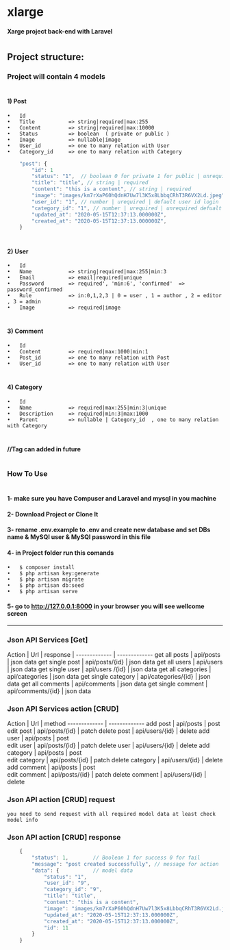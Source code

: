 #                   xlarge
####    Xarge project back-end with Laravel
#
#
## Project structure:
### Project will contain 4 models
#
#### 1)	Post
    •	Id
    •	Title           => string|required|max:255
    •	Content         => string|required|max:10000
    •	Status          => boolean  ( private or public )
    •	Image           => nullable|image
    •	User_id         => one to many relation with User
    •	Category_id     => one to many relation with Category
```javascript
    "post": {
        "id": 1 
        "status": "1",  // boolean 0 for private 1 for public | unrequired defualt = 1
        "title": "title", // string | required
        "content": "this is a content", // string | required
        "image": "images/km7rXaP60hQdnH7Uw7l3K5x8LbbqCRhT3R6VX2Ld.jpeg", // image file | unrequired defualt = null
        "user_id": "1", // number | urequired | default user id login
        "category_id": "1", // number | urequired | unrequired defualt = null
        "updated_at": "2020-05-15T12:37:13.000000Z",
        "created_at": "2020-05-15T12:37:13.000000Z",
    }
```
#
#### 2)	User
    •	Id
    •	Name            => string|required|max:255|min:3
    •	Email           => email|required|unique
    •	Password        => required', 'min:6', 'confirmed'  => password_confirmed
    •	Rule            => in:0,1,2,3 | 0 = user , 1 = author , 2 = editor , 3 = admin 
    •	Image           => required|image
#
#### 3)	Comment
    •	Id
    •	Content         => required|max:1000|min:1
    •	Post_id         => one to many relation with Post
    •	User_id         => one to many relation with User
#
#### 4)	Category
    •	Id
    •	Name            => required|max:255|min:3|unique
    •	Description     => required|min:3|max:1000
    •	Parent          => nullable | Category_id  , one to many relation with Category
#
####  //Tag can added in future
#
#
### How To Use
#
#### 1- make sure you have Compuser and Laravel and mysql in you machine
#### 2- Download Project or Clone It
#### 3- rename .env.example to .env and create new database and set DBs name & MySQl user & MySQl password in this file
#### 4- in Project folder run this comands
    •	$ composer install
    •	$ php artisan key:generate
    •	$ php artisan migrate
    •	$ php artisan db:seed
    •	$ php artisan serve
#### 5- go to http://127.0.0.1:8000 in your browser you will see wellcome screen
--------------------------------------------------
### Json API Services [Get]
                    
Action  | Url  | response |
------------- | -------------
get all posts       | api/posts             | json data
get single post     | api/posts/{id}        | json data
get all users       | api/users             | json data
get single user     | api/users /{id}       | json data
get all categories  | api/categories        | json data
get single category | api/categories/{id}   | json data
get all comments    | api/comments          | json data
get single comment  | api/comments/{id}     | json data

### Json API Services action [CRUD]
                    
Action  | Url  | method 
------------- | -------------
add post    | api/posts         | post  
edit post   | api/posts/{id}    | patch
delete post | api/users/{id}    | delete
add user    | api/posts         | post  
edit user   | api/posts/{id}    | patch
delete user | api/users/{id}    | delete
add category    | api/posts         | post  
edit category   | api/posts/{id}    | patch
delete category | api/users/{id}    | delete
add comment    | api/posts         | post  
edit comment   | api/posts/{id}    | patch
delete comment | api/users/{id}    | delete

### Json API action [CRUD] request
`you need to send request with all required model data at least check model info`

### Json API action [CRUD] response
```javascript
    {
        "status": 1,        // Boolean 1 for success 0 for fail
        "message": "post created successfully", // message for action
        "data": {           // model data
            "status": "1",
            "user_id": "9",
            "category_id": "9",
            "title": "title",
            "content": "this is a content",
            "image": "images/km7rXaP60hQdnH7Uw7l3K5x8LbbqCRhT3R6VX2Ld.jpeg",
            "updated_at": "2020-05-15T12:37:13.000000Z",
            "created_at": "2020-05-15T12:37:13.000000Z",
            "id": 11
        }
    }
```
